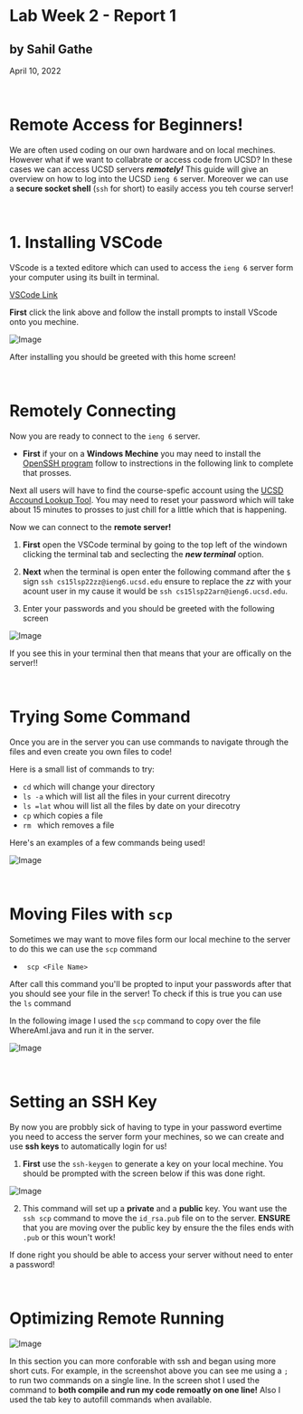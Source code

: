 # Lab Week 2 - Report 1
## by Sahil Gathe
April 10, 2022

<br>

# Remote Access for Beginners! 
We are often used coding on our own hardware and on local mechines. However what if we want to collabrate or access code from UCSD? In these cases we can access UCSD servers ***remotely!*** This guide will give an overview on how to log into the UCSD ```ieng 6``` server. Moreover we can use a **secure socket shell** (```ssh``` for short) to easily access you teh course server!

<br>


# 1. Installing VSCode
VScode is a texted editore which can used to access the ```ieng 6``` server form your computer using its built in terminal. 

[VSCode Link](https://code.visualstudio.com/)

**First** click the link above and follow the install prompts to install VScode onto you mechine. 

![Image](VSCode.png)

After installing you should be greeted with this home screen!

<br>

# Remotely Connecting 
Now you are ready to connect to the ```ieng 6``` server. 

* **First** if your on a **Windows Mechine** you may need to install the [OpenSSH program](https://docs.microsoft.com/en-us/windows-server/administration/openssh/openssh_install_firstuse) follow to instrections in the following link to complete that prosses.

Next all users will have to find the course-spefic account using the [UCSD Accound Lookup Tool](https://sdacs.ucsd.edu/~icc/index.php). You may need to reset your password which will take about 15 minutes to prosses to just chill for a little which that is happening. 

Now we can connect to the **remote server!**

1. **First** open the VSCode terminal by going to the top left of the windown clicking the terminal tab and seclecting the ***new terminal*** option.

2. **Next** when the terminal is open enter the following command after the ```$``` sign ```ssh cs15lsp22zz@ieng6.ucsd.edu``` ensure to replace the *zz* with your acount user in my cause it would be ```ssh cs15lsp22arn@ieng6.ucsd.edu```.

3. Enter your passwords and you should be greeted with the following screen

![Image](ReomtelyConnecting.png) 

If you see this in your terminal then that means that your are offically on the server!!

<br>

# Trying Some Command

Once you are in the server you can use commands to navigate through the files and even create you own files to code!

Here is a small list of commands to try:
* ```cd``` which will change your directory 
* ```ls -a``` which will list all the files in your current direcotry
* ```ls =lat``` whou will list all the files by date on your direcotry
* ```cp``` which copies a file
* ```rm ``` which removes a file

Here's an examples of a few commands being used!

![Image](tryCMD.png)

<br>

# Moving Files with ```scp```

Sometimes we may want to move files form our local mechine to the server to do this we can use the ```scp``` command

* ``` scp <File Name>``` 

After call this command you'll be propted to input your passwords after that you should see your file in the server! To check if this is true you can use the ```ls``` command

In the following image I used the ```scp``` command to copy over the file WhereAmI.java and run it in the server. 

![Image](MoveingFIles.png)

<br>

# Setting an SSH Key
By now you are probbly sick of having to type in your password evertime you need to access the server form your mechines, so we can create and use **ssh keys** to automatically login for us!

1. **First** use the ```ssh-keygen``` to generate a key on your local mechine. You should be prompted with the screen below if this was done right. 

![Image](key.png)

2. This command will set up a **private** and a **public** key. You want use the ```ssh scp``` command to move the ```id_rsa.pub``` file on to the server. **ENSURE** that you are moving over the public key by ensure the the files ends with ```.pub``` or this woun't work!

If done right you should be able to access your server without need to enter a password!

<br>

# Optimizing Remote Running
![Image](opt.png)

In this section you can more conforable with ssh and began using more short cuts. For example, in the screenshot above you can see me using a ```;``` to run two commands on a single line. In the screen shot I used the command to **both compile and run my code remoatly on one line!** Also I used the tab key to autofill commands when available. 